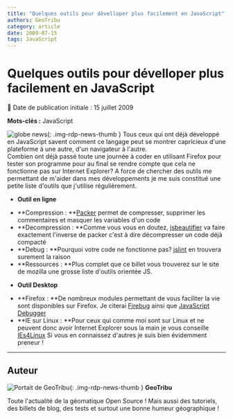 ```yaml
---
title: "Quelques outils pour dévelloper plus facilement en JavaScript"
authors: GeoTribu
category: article
date: 2009-07-15
tags: JavaScript
---
```


# Quelques outils pour dévelloper plus facilement en JavaScript


:calendar: Date de publication initiale : 15 juillet 2009

**Mots-clés :** JavaScript


![globe news](https://cdn.geotribu.fr/img/internal/icons-rdp-news/world.png){: .img-rdp-news-thumb } Tous ceux qui ont déjà développé en JavaScript savent comment ce langage peut se montrer capricieux d'une plateforme à une autre, d'un navigateur à l'autre.  
Combien ont déjà passé toute une journée à coder en utilisant Firefox pour tester son programme pour au final se rendre compte que cela ne fonctionne pas sur Internet Explorer? A force de chercher des outils me permettant de m'aider dans mes développements je me suis constitué une petite liste d'outils que j'utilise régulièrement.

* **Outil en ligne**
+ **Compression : **[Packer](http://dean.edwards.name/packer/) permet de compresser, supprimer les commentaires et masquer les variables d'un code
+ **Decompression : **Comme vous vous en doutez, [jsbeautifier](http://jsbeautifier.org/) va faire exactement l'inverse de packer c'est à dire décompresser un code déjà compacté
+ **Debug : **Pourquoi votre code ne fonctionne pas? [jslint](http://www.jslint.com/) en trouvera surement la raison
+ **Ressources : **Plus complet que ce billet vous trouverez sur le site de mozilla une grosse liste d'outils orientée JS.
* **Outil Desktop**
+ **Firefox : **De nombreux modules permettant de vous faciliter la vie sont disponibles sur Firefox. Je citerai [Firebug](https://addons.mozilla.org/fr/firefox/addon/1843) ainsi que [JavaScript Debugger](https://addons.mozilla.org/en-US/firefox/addon/216)
+ **IE sur Linux : **Pour ceux qui comme moi sont sur Linux et ne peuvent donc avoir Internet Explorer sous la main je vous conseille [IEs4Linux](http://www.tatanka.com.br/ies4linux/page/Main_Page)
Si vous en connaissez d'autres je suis bien évidemment preneur !



----

## Auteur

![Portait de GeoTribu](https://cdn.geotribu.fr/images/internal/charte/geotribu\_logo\_64x64.png){: .img-rdp-news-thumb }
**GeoTribu**

Toute l'actualité de la géomatique Open Source ! Mais aussi des tutoriels, des billets de blog, des tests et surtout une bonne humeur géographique !
